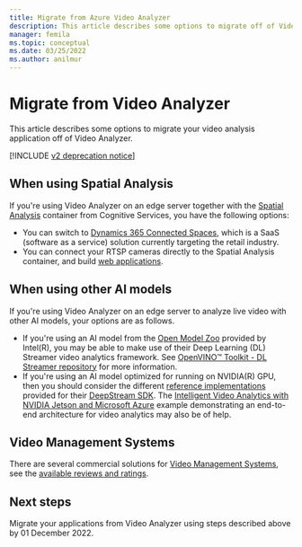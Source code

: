 ```yaml
---
title: Migrate from Azure Video Analyzer
description: This article describes some options to migrate off of Video Analyzer
manager: femila
ms.topic: conceptual
ms.date: 03/25/2022
ms.author: anilmur
---
```


# Migrate from Video Analyzer

This article describes some options to migrate your video analysis application off of Video Analyzer. 

[!INCLUDE [v2 deprecation notice](./includes/v2-deprecation-notice.md)]

## When using Spatial Analysis

If you're using Video Analyzer on an edge server together with the [Spatial Analysis](../../cognitive-services/computer-vision/intro-to-spatial-analysis-public-preview.md) container from Cognitive Services, you have the following options:

* You can switch to [Dynamics 365 Connected Spaces](/dynamics365/connected-spaces/), which is a SaaS (software as a service) solution currently targeting the retail industry.
* You can connect your RTSP cameras directly to the Spatial Analysis container, and build [web applications](../../cognitive-services/computer-vision/spatial-analysis-web-app.md).

## When using other AI models

If you're using Video Analyzer on an edge server to analyze live video with other AI models, your options are as follows.

* If you're using an AI model from the [Open Model Zoo](https://github.com/openvinotoolkit/open_model_zoo) provided by Intel(R), you may be able to make use of their Deep Learning (DL) Streamer video analytics framework. See [OpenVINO™ Toolkit - DL Streamer repository](https://github.com/openvinotoolkit/dlstreamer_gst) for more information.
* If you're using an AI model optimized for running on NVIDIA(R) GPU, then you should consider the different [reference implementations](https://developer.nvidia.com/deepstream-getting-started) provided for their [DeepStream SDK](https://developer.nvidia.com/deepstream-sdk). The [Intelligent Video Analytics with NVIDIA Jetson and Microsoft Azure](https://github.com/toolboc/Intelligent-Video-Analytics-with-NVIDIA-Jetson-and-Microsoft-Azure) example demonstrating an end-to-end architecture for video analytics may also be of help.

## Video Management Systems

There are several commercial solutions for [Video Management Systems](./terminology.md#vms), see the [available reviews and ratings](https://www.gartner.com/reviews/market/video-surveillance-management-systems).

## Next steps

Migrate your applications from Video Analyzer using steps described above by 01 December 2022.




